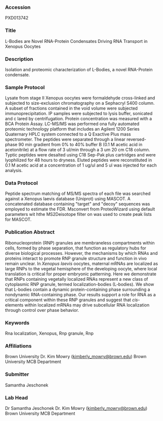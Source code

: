 ### Accession
PXD013742

### Title
L-Bodies are Novel RNA-Protein Condensates Driving RNA Transport in Xenopus Oocytes

### Description
Isolation and proteomic characterization of L-Bodies, a novel RNA-Protein condensate.

### Sample Protocol
Lysate from stage II Xenopus oocytes were formaldehyde cross-linked and subjected to size-exclusion chromatography on a Sephacryl S400 column. A subset of fractions contained in the void volume were subjected immunoprecipitation.  IP samples were subjected to lysis buffer, sonicated and c lared by centrifugation. Protein concentration was measured with a BCA Protein Assay.  LC-MS/MS was performed ona fully automated proteomic technology platform that includes an Agilent 1200 Series Quaternary HPLC system connected to a Q Exactive Plus mass spectrometer. The peptides were separated through a linear reversed-phase 90 min gradient from 0% to 40% buffer B (0.1 M acetic acid in acetonitrile) at a flow rate of 3 ul/min through a 3 um 20 cm C18 column. Typtic peptides were desalted using C18 Sep-Pak plus cartridges and were lyophilized for 48 hours to dryness. Eluted peptides were reconstituted in 0.1 M acetic acid at a concentration of 1 ug/ul and 5 ul was injected for each analysis.

### Data Protocol
Peptide spectrum matching of MS/MS spectra of each file was searched against a Xenopus laevis database (Uniprot) using MASCOT. A concatenated database containing "target" and "decoy" sequences was employed to estimate the FDR. Msconvert from ProteoWizard using default parameters wit hthe MS2Deisotope filter on was used to create peak lists for MASCOT.

### Publication Abstract
Ribonucleoprotein (RNP) granules are membraneless compartments within cells, formed by phase separation, that function as regulatory hubs for diverse biological processes. However, the mechanisms by which RNAs and proteins interact to promote RNP granule structure and function in vivo remain unclear. In <i>Xenopus laevis</i> oocytes, maternal mRNAs are localized as large RNPs to the vegetal hemisphere of the developing oocyte, where local translation is critical for proper embryonic patterning. Here we demonstrate that RNPs containing vegetally localized RNAs represent a new class of cytoplasmic RNP granule, termed localization-bodies (L-bodies). We show that L-bodies contain a dynamic protein-containing phase surrounding a nondynamic RNA-containing phase. Our results support a role for RNA as a critical component within these RNP granules and suggest that <i>cis</i>-elements within localized mRNAs may drive subcellular RNA localization through control over phase behavior.

### Keywords
Rna localization, Xenopus, Rnp granule, Rnp

### Affiliations
Brown University
Dr. Kim Mowry (kimberly_mowry@brown.edu) Brown University MCB Department

### Submitter
Samantha Jeschonek

### Lab Head
Dr Samantha Jeschonek
Dr. Kim Mowry (kimberly_mowry@brown.edu) Brown University MCB Department


